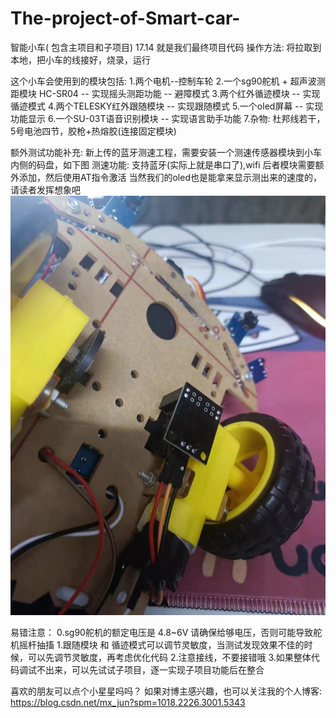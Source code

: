 # The-project-of-Smart-car-
智能小车( 包含主项目和子项目)
17.14 就是我们最终项目代码
操作方法: 将拉取到本地，把小车的线接好，烧录，运行

这个小车会使用到的模块包括: 
1.两个电机--控制车轮
2.一个sg90舵机 + 超声波测距模块 HC-SR04 -- 实现摇头测距功能 -- 避障模式
3.两个红外循迹模块 -- 实现循迹模式
4.两个TELESKY红外跟随模块 -- 实现跟随模式
5.一个oled屏幕 -- 实现功能显示
6.一个SU-03T语音识别模块 -- 实现语言助手功能
7.杂物: 杜邦线若干，5号电池四节，胶枪+热熔胶(连接固定模块)

额外测试功能补充: 
新上传的蓝牙测速工程，需要安装一个测速传感器模块到小车内侧的码盘，如下图
测速功能: 支持蓝牙(实际上就是串口了),wifi 后者模块需要额外添加，然后使用AT指令激活
当然我们的oled也是能拿来显示测出来的速度的，请读者发挥想象吧
![image](cea3696af283cbfa22f052c5cb80480.jpg)

易错注意：
0.sg90舵机的额定电压是 4.8~6V 请确保给够电压，否则可能导致舵机摇杆抽搐
1.跟随模块 和 循迹模式可以调节灵敏度，当测试发现效果不佳的时候，可以先调节灵敏度，再考虑优化代码
2.注意接线，不要接错哦
3.如果整体代码调试不出来，可以先试试子项目，逐一实现子项目功能后在整合

喜欢的朋友可以点个小星星吗吗？
如果对博主感兴趣，也可以关注我的个人博客: https://blog.csdn.net/mx_jun?spm=1018.2226.3001.5343

